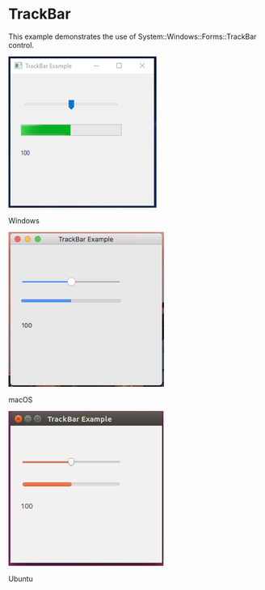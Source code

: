 # TrackBar
This example demonstrates the use of System::Windows::Forms::TrackBar control.

![GitHub Logo](../../../docs/Pictures/Examples/Forms/TrackBarW.png)

Windows

![GitHub Logo](../../../docs/Pictures/Examples/Forms/TrackBarM.png)

macOS

![GitHub Logo](../../../docs/Pictures/Examples/Forms/TrackBarU.png)

Ubuntu
